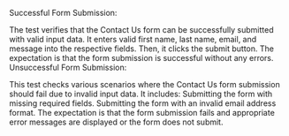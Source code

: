 Successful Form Submission:

The test verifies that the Contact Us form can be successfully submitted with valid input data.
It enters valid first name, last name, email, and message into the respective fields.
Then, it clicks the submit button.
The expectation is that the form submission is successful without any errors.
Unsuccessful Form Submission:

This test checks various scenarios where the Contact Us form submission should fail due to invalid input data.
It includes:
Submitting the form with missing required fields.
Submitting the form with an invalid email address format.
The expectation is that the form submission fails and appropriate error messages are displayed or the form does not submit.
